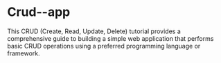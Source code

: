 # Crud--app
This CRUD (Create, Read, Update, Delete) tutorial provides a comprehensive guide to building a simple web application that performs basic CRUD operations using a preferred programming language or framework.
